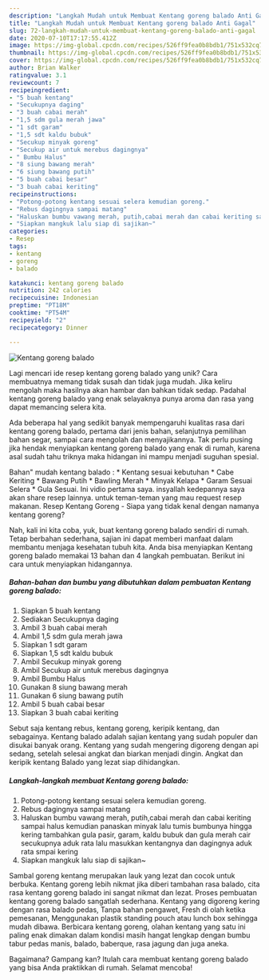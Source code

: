 ```yaml
---
description: "Langkah Mudah untuk Membuat Kentang goreng balado Anti Gagal"
title: "Langkah Mudah untuk Membuat Kentang goreng balado Anti Gagal"
slug: 72-langkah-mudah-untuk-membuat-kentang-goreng-balado-anti-gagal
date: 2020-07-10T17:17:55.412Z
image: https://img-global.cpcdn.com/recipes/526ff9fea0b8bdb1/751x532cq70/kentang-goreng-balado-foto-resep-utama.jpg
thumbnail: https://img-global.cpcdn.com/recipes/526ff9fea0b8bdb1/751x532cq70/kentang-goreng-balado-foto-resep-utama.jpg
cover: https://img-global.cpcdn.com/recipes/526ff9fea0b8bdb1/751x532cq70/kentang-goreng-balado-foto-resep-utama.jpg
author: Brian Walker
ratingvalue: 3.1
reviewcount: 7
recipeingredient:
- "5 buah kentang"
- "Secukupnya daging"
- "3 buah cabai merah"
- "1,5 sdm gula merah jawa"
- "1 sdt garam"
- "1,5 sdt kaldu bubuk"
- "Secukup minyak goreng"
- "Secukup air untuk merebus dagingnya"
- " Bumbu Halus"
- "8 siung bawang merah"
- "6 siung bawang putih"
- "5 buah cabai besar"
- "3 buah cabai keriting"
recipeinstructions:
- "Potong-potong kentang sesuai selera kemudian goreng."
- "Rebus dagingnya sampai matang"
- "Haluskan bumbu vawang merah, putih,cabai merah dan cabai keriting sampai halus kemudian panaskan minyak lalu tumis bumbunya hingga kering tambahkan gula pasir, garam, kaldu bubuk dan gula merah cair secukupnya aduk rata lalu masukkan kentangnya dan dagingnya aduk rata smpai kering"
- "Siapkan mangkuk lalu siap di sajikan~"
categories:
- Resep
tags:
- kentang
- goreng
- balado

katakunci: kentang goreng balado 
nutrition: 242 calories
recipecuisine: Indonesian
preptime: "PT18M"
cooktime: "PT54M"
recipeyield: "2"
recipecategory: Dinner

---
```



![Kentang goreng balado](https://img-global.cpcdn.com/recipes/526ff9fea0b8bdb1/751x532cq70/kentang-goreng-balado-foto-resep-utama.jpg)

Lagi mencari ide resep kentang goreng balado yang unik? Cara membuatnya memang tidak susah dan tidak juga mudah. Jika keliru mengolah maka hasilnya akan hambar dan bahkan tidak sedap. Padahal kentang goreng balado yang enak selayaknya punya aroma dan rasa yang dapat memancing selera kita.

Ada beberapa hal yang sedikit banyak mempengaruhi kualitas rasa dari kentang goreng balado, pertama dari jenis bahan, selanjutnya pemilihan bahan segar, sampai cara mengolah dan menyajikannya. Tak perlu pusing jika hendak menyiapkan kentang goreng balado yang enak di rumah, karena asal sudah tahu triknya maka hidangan ini mampu menjadi suguhan spesial.

Bahan&#34; mudah kentang balado : * Kentang sesuai kebutuhan * Cabe Keriting * Bawang Putih * Bawling Merah * Minyak Kelapa * Garam Sesuai Selera * Gula Sesuai. Ini vidio pertama saya. insyallah kedepannya saya akan share resep lainnya. untuk teman-teman yang mau request resep makanan. Resep Kentang Goreng - Siapa yang tidak kenal dengan namanya kentang goreng?


Nah, kali ini kita coba, yuk, buat kentang goreng balado sendiri di rumah. Tetap berbahan sederhana, sajian ini dapat memberi manfaat dalam membantu menjaga kesehatan tubuh kita. Anda bisa menyiapkan Kentang goreng balado memakai 13 bahan dan 4 langkah pembuatan. Berikut ini cara untuk menyiapkan hidangannya.

<!--inarticleads1-->

##### Bahan-bahan dan bumbu yang dibutuhkan dalam pembuatan Kentang goreng balado:

1. Siapkan 5 buah kentang
1. Sediakan Secukupnya daging
1. Ambil 3 buah cabai merah
1. Ambil 1,5 sdm gula merah jawa
1. Siapkan 1 sdt garam
1. Siapkan 1,5 sdt kaldu bubuk
1. Ambil Secukup minyak goreng
1. Ambil Secukup air untuk merebus dagingnya
1. Ambil  Bumbu Halus
1. Gunakan 8 siung bawang merah
1. Gunakan 6 siung bawang putih
1. Ambil 5 buah cabai besar
1. Siapkan 3 buah cabai keriting


Sebut saja kentang rebus, kentang goreng, keripik kentang, dan sebagainya. Kentang balado adalah sajian kentang yang sudah populer dan disukai banyak orang. Kentang yang sudah mengering digoreng dengan api sedang, setelah selesai angkat dan biarkan menjadi dingin. Angkat dan keripik kentang Balado yang lezat siap dihidangkan. 

<!--inarticleads2-->

##### Langkah-langkah membuat Kentang goreng balado:

1. Potong-potong kentang sesuai selera kemudian goreng.
1. Rebus dagingnya sampai matang
1. Haluskan bumbu vawang merah, putih,cabai merah dan cabai keriting sampai halus kemudian panaskan minyak lalu tumis bumbunya hingga kering tambahkan gula pasir, garam, kaldu bubuk dan gula merah cair secukupnya aduk rata lalu masukkan kentangnya dan dagingnya aduk rata smpai kering
1. Siapkan mangkuk lalu siap di sajikan~


Sambal goreng kentang merupakan lauk yang lezat dan cocok untuk berbuka. Kentang goreng lebih nikmat jika diberi tambahan rasa balado, cita rasa kentang goreng balado ini sangat nikmat dan lezat. Proses pembuatan kentang goreng balado sangatlah sederhana. Kentang yang digoreng kering dengan rasa balado pedas, Tanpa bahan pengawet, Fresh di olah ketika pemesanan, Menggunakan plastik standing pouch atau lunch box sehingga mudah dibawa. Berbicara kentang goreng, olahan kentang yang satu ini paling enak dimakan dalam kondisi masih hangat lengkap dengan bumbu tabur pedas manis, balado, baberque, rasa jagung dan juga aneka. 

Bagaimana? Gampang kan? Itulah cara membuat kentang goreng balado yang bisa Anda praktikkan di rumah. Selamat mencoba!
